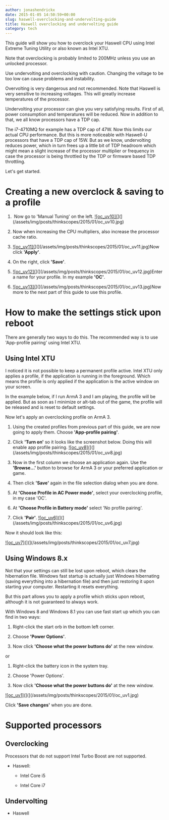 ```yaml
---
author: jonashendrickx
date: 2015-01-05 14:50:59+00:00
slug: haswell-overclocking-and-undervolting-guide
title: Haswell overclocking and undervolting guide
category: tech
---
```

This guide will show you how to overclock your Haswell CPU using Intel Extreme Tuning Utility or also known as Intel XTU.
 
 Note that overclocking is probably limited to 200MHz unless you use an unlocked processor.
 
 Use undervolting and overclocking with caution. Changing the voltage to be too low can cause problems and instability.
 
 Overvolting is very dangerous and not recommended. Note that Haswell is very sensitive to increasing voltages. This will greatly increase temperatures of the processor.
 
 Undervolting your processor can give you very satisfying results. First of all, power consumption and temperatures will be reduced. Now in addition to that, we all know processors have a TDP cap.
 
 The i7-4710MQ for example has a TDP cap of 47W. Now this limits our actual CPU performance. But this is more noticeable with Haswell-U processors that have a TDP cap of 15W. But as we know, undervolting reduces power, which in turn frees up a little bit of TDP headroom which might mean a slight increase of the processor multiplier or frequency in case the processor is being throttled by the TDP or firmware based TDP throttling.
 
 Let's get started.
 

# Creating a new overclock & saving to a profile


 


 	
  1.  Now go to 'Manual Tuning' on the left.
 [![oc_uv10](](/assets/img/posts/thinkscopes/2015/01/oc_uv10.jpg)](](/assets/img/posts/thinkscopes/2015/01/oc_uv10.jpg)

 	
  2. Now when increasing the CPU multipliers, also increase the processor cache ratio.

 	
  3. [![oc_uv11](](/assets/img/posts/thinkscopes/2015/01/oc_uv11.jpg)](](/assets/img/posts/thinkscopes/2015/01/oc_uv11.jpg)Now click **'Apply'**.

 	
  4. On the right, click **'Save'**.

 	
  5. [![oc_uv12](](/assets/img/posts/thinkscopes/2015/01/oc_uv12.jpg)](](/assets/img/posts/thinkscopes/2015/01/oc_uv12.jpg)Enter a name for your profile. In my example **'OC'**.

 	
  6. [![oc_uv13](](/assets/img/posts/thinkscopes/2015/01/oc_uv13.jpg)](](/assets/img/posts/thinkscopes/2015/01/oc_uv13.jpg)Now more to the next part of this guide to use this profile.

 
 

# How to make the settings stick upon reboot


 There are generally two ways to do this. The recommended way is to use 'App-profile pairing' using Intel XTU.
 

## Using Intel XTU


 I noticed it is not possible to keep a permanent profile active. Intel XTU only applies a profile, if the application is running in the foreground. Which means the profile is only applied if the application is the active window on your screen.
 
 In the example below, if I run ArmA 3 and I am playing, the profile will be applied. But as soon as I minimize or alt-tab out of the game, the profile will be released and is reset to default settings.
 
 Now let's apply an overclocking profile on ArmA 3.
 


 	
  1. Using the created profiles from previous part of this guide, we are now going to apply them. Choose **'App-profile pairing'**.

 	
  2. Click **'Turn on'** so it looks like the screenshot below. Doing this will enable app profile pairing.
 [![oc_uv8](](/assets/img/posts/thinkscopes/2015/01/oc_uv8.jpg)](](/assets/img/posts/thinkscopes/2015/01/oc_uv8.jpg)

 	
  3. Now in the first column we choose an application again. Use the **'Browse...'** button to browse for ArmA 3 or your preferred application or game.

 	
  4. Then click **'Save'** again in the file selection dialog when you are done.

 	
  5. At **'Choose Profile in AC Power mode'**, select your overclocking profile, in my case 'OC'.

 	
  6. At **'Choose Profile in Battery mode'** select 'No profile pairing'.

 	
  7. Click **'Pair'**.
 [![oc_uv6](](/assets/img/posts/thinkscopes/2015/01/oc_uv6-1024x530.jpg)](](/assets/img/posts/thinkscopes/2015/01/oc_uv6.jpg)

 
 Now it should look like this:
 
 [![oc_uv7](](/assets/img/posts/thinkscopes/2015/01/oc_uv7-1024x530.jpg)](](/assets/img/posts/thinkscopes/2015/01/oc_uv7.jpg)
 

## Using Windows 8.x


 Not that your settings can still be lost upon reboot, which clears the hibernation file. Windows fast startup is actually just Windows hibernating (saving everything into a hibernation file) and then just restoring it upon starting your computer. Restarting it resets everything.
 
 But this part allows you to apply a profile which sticks upon reboot, although it is not guaranteed to always work.
 
 With Windows 8 and Windows 8.1 you can use fast start up which you can find in two ways:
 


 	
  1. Right-click the start orb in the bottom left corner.

 	
  2. Choose **'Power Options'**.

 	
  3. Now click **'Choose what the power buttons do'** at the new window.

 
 or
 
 	
  1. Right-click the battery icon in the system tray.

 	
  2. Choose 'Power Options'.

 	
  3. Now click **'Choose what the power buttons do'** at the new window.

 
 [![oc_uv1](](/assets/img/posts/thinkscopes/2015/01/oc_uv1-943x1024.jpg)](](/assets/img/posts/thinkscopes/2015/01/oc_uv1.jpg)
 
 Click **'Save changes'** when you are done.
 

# Supported processors


 

## Overclocking


 Processors that do not support Intel Turbo Boost are not supported.
 


 	
  * Haswell:
 
 	
    * Intel Core i5

 	
    * Intel Core i7

 
 

 
 

## Undervolting


 


 	
  * Haswell

 
